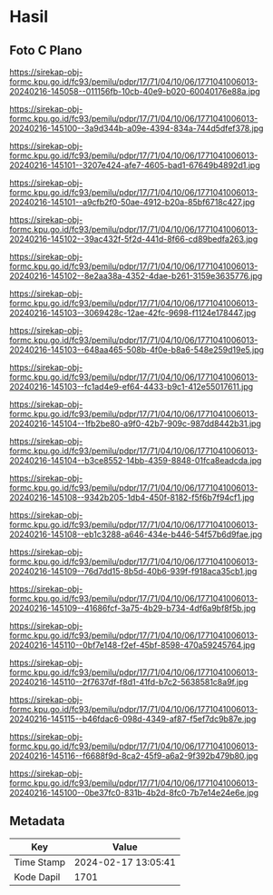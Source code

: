 # Hasil

## Foto C Plano

https://sirekap-obj-formc.kpu.go.id/fc93/pemilu/pdpr/17/71/04/10/06/1771041006013-20240216-145058--011156fb-10cb-40e9-b020-60040176e88a.jpg

https://sirekap-obj-formc.kpu.go.id/fc93/pemilu/pdpr/17/71/04/10/06/1771041006013-20240216-145100--3a9d344b-a09e-4394-834a-744d5dfef378.jpg

https://sirekap-obj-formc.kpu.go.id/fc93/pemilu/pdpr/17/71/04/10/06/1771041006013-20240216-145101--3207e424-afe7-4605-bad1-67649b4892d1.jpg

https://sirekap-obj-formc.kpu.go.id/fc93/pemilu/pdpr/17/71/04/10/06/1771041006013-20240216-145101--a9cfb2f0-50ae-4912-b20a-85bf6718c427.jpg

https://sirekap-obj-formc.kpu.go.id/fc93/pemilu/pdpr/17/71/04/10/06/1771041006013-20240216-145102--39ac432f-5f2d-441d-8f66-cd89bedfa263.jpg

https://sirekap-obj-formc.kpu.go.id/fc93/pemilu/pdpr/17/71/04/10/06/1771041006013-20240216-145102--8e2aa38a-4352-4dae-b261-3159e3635776.jpg

https://sirekap-obj-formc.kpu.go.id/fc93/pemilu/pdpr/17/71/04/10/06/1771041006013-20240216-145103--3069428c-12ae-42fc-9698-f1124e178447.jpg

https://sirekap-obj-formc.kpu.go.id/fc93/pemilu/pdpr/17/71/04/10/06/1771041006013-20240216-145103--648aa465-508b-4f0e-b8a6-548e259d19e5.jpg

https://sirekap-obj-formc.kpu.go.id/fc93/pemilu/pdpr/17/71/04/10/06/1771041006013-20240216-145103--fc1ad4e9-ef64-4433-b9c1-412e55017611.jpg

https://sirekap-obj-formc.kpu.go.id/fc93/pemilu/pdpr/17/71/04/10/06/1771041006013-20240216-145104--1fb2be80-a9f0-42b7-909c-987dd8442b31.jpg

https://sirekap-obj-formc.kpu.go.id/fc93/pemilu/pdpr/17/71/04/10/06/1771041006013-20240216-145104--b3ce8552-14bb-4359-8848-01fca8eadcda.jpg

https://sirekap-obj-formc.kpu.go.id/fc93/pemilu/pdpr/17/71/04/10/06/1771041006013-20240216-145108--9342b205-1db4-450f-8182-f5f6b7f94cf1.jpg

https://sirekap-obj-formc.kpu.go.id/fc93/pemilu/pdpr/17/71/04/10/06/1771041006013-20240216-145108--eb1c3288-a646-434e-b446-54f57b6d9fae.jpg

https://sirekap-obj-formc.kpu.go.id/fc93/pemilu/pdpr/17/71/04/10/06/1771041006013-20240216-145109--76d7dd15-8b5d-40b6-939f-f918aca35cb1.jpg

https://sirekap-obj-formc.kpu.go.id/fc93/pemilu/pdpr/17/71/04/10/06/1771041006013-20240216-145109--41686fcf-3a75-4b29-b734-4df6a9bf8f5b.jpg

https://sirekap-obj-formc.kpu.go.id/fc93/pemilu/pdpr/17/71/04/10/06/1771041006013-20240216-145110--0bf7e148-f2ef-45bf-8598-470a59245764.jpg

https://sirekap-obj-formc.kpu.go.id/fc93/pemilu/pdpr/17/71/04/10/06/1771041006013-20240216-145110--2f7637df-f8d1-41fd-b7c2-5638581c8a9f.jpg

https://sirekap-obj-formc.kpu.go.id/fc93/pemilu/pdpr/17/71/04/10/06/1771041006013-20240216-145115--b46fdac6-098d-4349-af87-f5ef7dc9b87e.jpg

https://sirekap-obj-formc.kpu.go.id/fc93/pemilu/pdpr/17/71/04/10/06/1771041006013-20240216-145116--f6688f9d-8ca2-45f9-a6a2-9f392b479b80.jpg

https://sirekap-obj-formc.kpu.go.id/fc93/pemilu/pdpr/17/71/04/10/06/1771041006013-20240216-145100--0be37fc0-831b-4b2d-8fc0-7b7e14e24e6e.jpg


## Metadata

| Key        | Value               |
| ---------- | ------------------- |
| Time Stamp | 2024-02-17 13:05:41 |
| Kode Dapil | 1701                |



